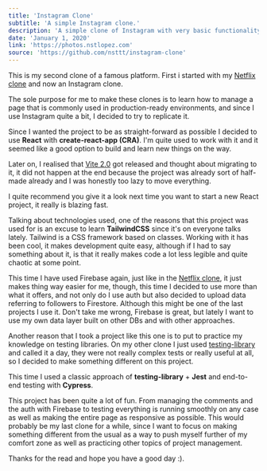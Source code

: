 ```yaml
---
title: 'Instagram Clone'
subtitle: 'A simple Instagram clone.'
description: 'A simple clone of Instagram with very basic functionality.  Made with React, TailwindCSS and Firebase. Including tests with testing-library, Jest and Cypress.'
date: 'January 1, 2020'
link: 'https://photos.nstlopez.com'
source: 'https://github.com/nsttt/instagram-clone'
---
```


This is my second clone of a famous platform. First i started with my [Netflix clone](https://nstlopez.com/project/streaming-service) and now an Instagram clone.

The sole purpose for me to make these clones is to learn how to manage a page that is commonly used in production-ready environments, and since I use Instagram quite a bit, I decided to try to replicate it.

Since I wanted the project to be as straight-forward as possible I decided to use **React** with **create-react-app (CRA)**. I'm quite used to work with it and it seemed like a good option to build and learn new things on the way.

Later on, I realised that [Vite 2.0](https://dev.to/yyx990803/announcing-vite-2-0-2f0a) got released and thought about migrating to it, it did not happen at the end because the project was already sort of half-made already and I was honestly too lazy to move everything.

I quite recommend you give it a look next time you want to start a new React project, it really is blazing fast.

Talking about technologies used, one of the reasons that this project was used for is an excuse to learn **TailwindCSS** since it's on everyone talks lately. Tailwind is a CSS framework based on classes. Working with it has been cool, it makes development quite easy, although if I had to say something about it, is that it really makes code a lot less legible and quite chaotic at some point.

This time I have used Firebase again, just like in the [Netflix clone](https://nstlopez.com/project/streaming-service), it just makes thing way easier for me, though, this time I decided to use more than what it offers, and not only do I use auth but also decided to upload data referring to followers to Firestore. Although this might be one of the last projects I use it. Don't take me wrong, Firebase is great, but lately I want to use my own data layer built on other DBs and with other approaches.

Another reason that I took a project like this one is to put to practice my knowledge on testing libraries. On my other clone I just used [testing-library](https://testing-library.com/) and called it a day, they were not really complex tests or really useful at all, so I decided to make something different on this project.

This time I used a classic approach of **testing-library** + **Jest** and end-to-end testing with **Cypress**.

This project has been quite a lot of fun. From managing the comments and the auth with Firebase to testing everything is running smoothly on any case as well as making the entire page as responsive as possible. This would probably be my last clone for a while, since I want to focus on making something different from the usual as a way to push myself further of my comfort zone as well as practicing other topics of project management.

Thanks for the read and hope you have a good day :).
